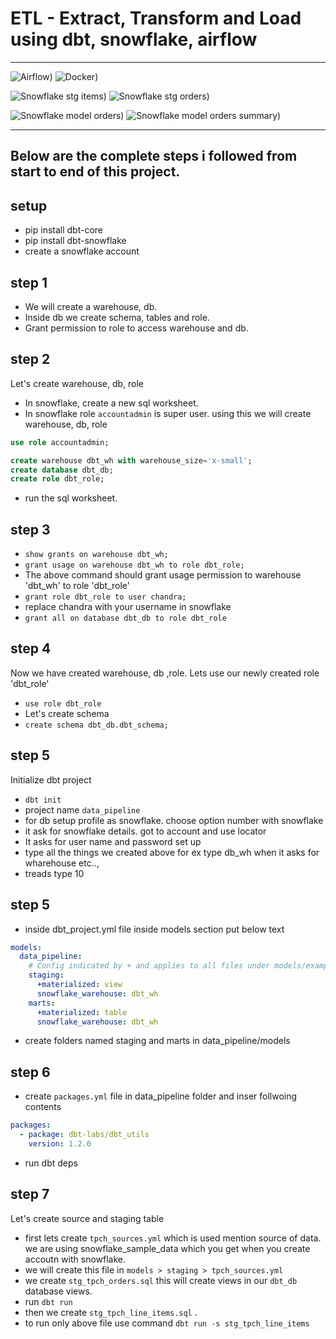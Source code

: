 # ETL - Extract, Transform and Load using dbt, snowflake, airflow
---
![Airflow](https://github.com/chandravamshi-ai/ETL-dbt-Snowflake-Airflow/blob/main/imgs/airflow%20webserver.png))
![Docker](https://github.com/chandravamshi-ai/ETL-dbt-Snowflake-Airflow/blob/main/imgs/docker.png))


![Snowflake stg items](https://github.com/chandravamshi-ai/ETL-dbt-Snowflake-Airflow/blob/main/imgs/STG_TPCH_LINE_ITEMS.png))
![Snowflake stg orders](https://github.com/chandravamshi-ai/ETL-dbt-Snowflake-Airflow/blob/main/imgs/STG_TPCH_ORDERS.png))

![Snowflake model orders](https://github.com/chandravamshi-ai/ETL-dbt-Snowflake-Airflow/blob/main/imgs/INT_ORDER_ITEMS.png))
![Snowflake model orders summary](https://github.com/chandravamshi-ai/ETL-dbt-Snowflake-Airflow/blob/main/imgs/INT_ORDER_ITEMS_SUMMARY.png))

---
## Below are the complete steps i followed from start to end of this project.

## setup
- pip install dbt-core
- pip install dbt-snowflake
- create a snowflake account

## step 1
- We will create a warehouse, db.
- Inside db we create schema, tables and  role.
- Grant permission to role to access warehouse and db.

## step 2
Let's create warehouse, db, role
- In snowflake, create a new sql worksheet.
- In snowflake role `accountadmin` is super user. using this we will create warehouse, db, role
```sql
use role accountadmin;

create warehouse dbt_wh with warehouse_size='x-small';
create database dbt_db;
create role dbt_role;
```
- run the sql worksheet.

## step 3
- `show grants on warehouse dbt_wh;`
-  `grant usage on warehouse dbt_wh to role dbt_role;`
- The above command should grant usage permission to warehouse 'dbt_wh' to role 'dbt_role'
- `grant role dbt_role to user chandra;`
- replace chandra with your username in snowflake
- `grant all on database dbt_db to role dbt_role`

## step 4
Now we have created warehouse, db ,role. Lets use our newly created role 'dbt_role'
- `use role dbt_role`
- Let's create schema
- `create schema dbt_db.dbt_schema;`

## step 5 
Initialize dbt project
- `dbt init`
- project name `data_pipeline`
- for db setup profile as snowflake. choose option number with snowflake
- it ask for snowflake details. got to account and use locator
- It asks for user name and password set up
- type all the things we created above for ex type db_wh when it asks for wharehouse etc..,
- treads type 10


## step 5

- inside dbt_project.yml file inside models section put below text 
```yml
models:
  data_pipeline:
    # Config indicated by + and applies to all files under models/example/
    staging:
      +materialized: view
      snowflake_warehouse: dbt_wh
    marts:
      +materialized: table
      snowflake_warehouse: dbt_wh
```

- create folders named staging and marts in data_pipeline/models

## step 6 
- create `packages.yml` file in data_pipeline folder and inser follwoing contents
```yml
packages:
  - package: dbt-labs/dbt_utils
    version: 1.2.0
```
- run dbt deps

## step 7
Let's create source and staging table
- first lets create `tpch_sources.yml` which is used mention source of data. we are using snowflake_sample_data which you get when you create accoutn with snowflake.
- we will create this file in `models > staging > tpch_sources.yml`
- we create `stg_tpch_orders.sql` this will create views in our `dbt_db` database views.
- run `dbt run`
- then we create `stg_tpch_line_items.sql` .
- to run only above file use command `dbt run -s stg_tpch_line_items` 

